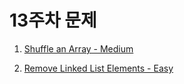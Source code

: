 # 13주차 문제

1. <a href="https://leetcode.com/problems/shuffle-an-array/" target="_blank">Shuffle an Array - Medium</a>

2. <a href="https://leetcode.com/problems/remove-linked-list-elements/" target="_blank">Remove Linked List Elements - Easy</a>
